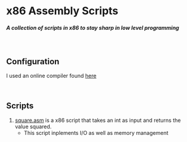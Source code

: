 # x86 Assembly Scripts
##### A collection of scripts in x86 to stay sharp in low level programming

<br>

## Configuration
I used an online compiler found [here](https://onecompiler.com/assembly/43rnvr4cd)

<br>

## Scripts
1. [square.asm](square.asm) is a x86 script that takes an int as input and returns the value squared.
     - This script inplements I/O as well as memory management
